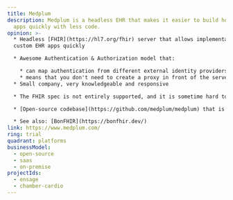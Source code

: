 ```yaml
---
title: Medplum
description: Medplum is a headless EHR that makes it easier to build healthcare
  apps quickly with less code.
opinion: >-
  * Headless [FHIR](https://hl7.org/fhir) server that allows implementation of
  custom EHR apps quickly

  * Awesome Authentication & Authorization model that:

    * can map authentication from different external identity providers (Auth0, Google, Clerk...)
    * means that you don't need to create a proxy in front of the server - it can be used directly from the front-end
  * Small company, very knowledgeable and responsive

  * The FHIR spec is not entirely supported, and it is sometime hard to know what works and what does not, particularly around the search

  * [Open-source codebase](https://github.com/medplum/medplum) that is easy to read and tinker with; TypeScript, PostgreSQL, Redis, AWS CDK

  * See also: [BonFHIR](https://bonfhir.dev/)
link: https://www.medplum.com/
ring: trial
quadrant: platforms
businessModel:
  - open-source
  - saas
  - on-premise
projectIds:
  - ensage
  - chamber-cardio
---
```

